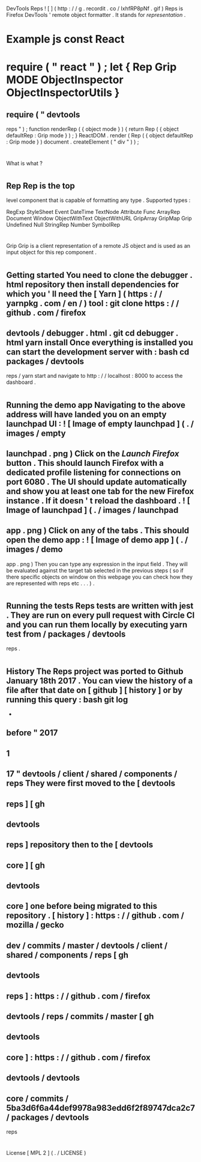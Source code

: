#
DevTools
Reps
!
[
]
(
http
:
/
/
g
.
recordit
.
co
/
IxhfRP8pNf
.
gif
)
Reps
is
Firefox
DevTools
'
remote
object
formatter
.
It
stands
for
_representation_
.
#
#
Example
js
const
React
=
require
(
"
react
"
)
;
let
{
Rep
Grip
MODE
ObjectInspector
ObjectInspectorUtils
}
=
require
(
"
devtools
-
reps
"
)
;
function
renderRep
(
{
object
mode
}
)
{
return
Rep
(
{
object
defaultRep
:
Grip
mode
}
)
;
}
ReactDOM
.
render
(
Rep
(
{
object
defaultRep
:
Grip
mode
}
)
document
.
createElement
(
"
div
"
)
)
;
#
#
What
is
what
?
#
#
#
Rep
Rep
is
the
top
-
level
component
that
is
capable
of
formatting
any
type
.
Supported
types
:
>
RegExp
StyleSheet
Event
DateTime
TextNode
Attribute
Func
ArrayRep
Document
Window
ObjectWithText
ObjectWithURL
GripArray
GripMap
Grip
Undefined
Null
StringRep
Number
SymbolRep
#
#
#
Grip
Grip
is
a
client
representation
of
a
remote
JS
object
and
is
used
as
an
input
object
for
this
rep
component
.
#
#
Getting
started
You
need
to
clone
the
debugger
.
html
repository
then
install
dependencies
for
which
you
'
ll
need
the
[
Yarn
]
(
https
:
/
/
yarnpkg
.
com
/
en
/
)
tool
:
git
clone
https
:
/
/
github
.
com
/
firefox
-
devtools
/
debugger
.
html
.
git
cd
debugger
.
html
yarn
install
Once
everything
is
installed
you
can
start
the
development
server
with
:
bash
cd
packages
/
devtools
-
reps
/
yarn
start
and
navigate
to
http
:
/
/
localhost
:
8000
to
access
the
dashboard
.
#
#
Running
the
demo
app
Navigating
to
the
above
address
will
have
landed
you
on
an
empty
launchpad
UI
:
!
[
Image
of
empty
launchpad
]
(
.
/
images
/
empty
-
launchpad
.
png
)
Click
on
the
_Launch
Firefox_
button
.
This
should
launch
Firefox
with
a
dedicated
profile
listening
for
connections
on
port
6080
.
The
UI
should
update
automatically
and
show
you
at
least
one
tab
for
the
new
Firefox
instance
.
If
it
doesn
'
t
reload
the
dashboard
.
!
[
Image
of
launchpad
]
(
.
/
images
/
launchpad
-
app
.
png
)
Click
on
any
of
the
tabs
.
This
should
open
the
demo
app
:
!
[
Image
of
demo
app
]
(
.
/
images
/
demo
-
app
.
png
)
Then
you
can
type
any
expression
in
the
input
field
.
They
will
be
evaluated
against
the
target
tab
selected
in
the
previous
steps
(
so
if
there
specific
objects
on
window
on
this
webpage
you
can
check
how
they
are
represented
with
reps
etc
.
.
.
)
.
#
#
Running
the
tests
Reps
tests
are
written
with
jest
.
They
are
run
on
every
pull
request
with
Circle
CI
and
you
can
run
them
locally
by
executing
yarn
test
from
/
packages
/
devtools
-
reps
.
#
#
History
The
Reps
project
was
ported
to
Github
January
18th
2017
.
You
can
view
the
history
of
a
file
after
that
date
on
[
github
]
[
history
]
or
by
running
this
query
:
bash
git
log
-
-
before
"
2017
-
1
-
17
"
devtools
/
client
/
shared
/
components
/
reps
They
were
first
moved
to
the
[
devtools
-
reps
]
[
gh
-
devtools
-
reps
]
repository
then
to
the
[
devtools
-
core
]
[
gh
-
devtools
-
core
]
one
before
being
migrated
to
this
repository
.
[
history
]
:
https
:
/
/
github
.
com
/
mozilla
/
gecko
-
dev
/
commits
/
master
/
devtools
/
client
/
shared
/
components
/
reps
[
gh
-
devtools
-
reps
]
:
https
:
/
/
github
.
com
/
firefox
-
devtools
/
reps
/
commits
/
master
[
gh
-
devtools
-
core
]
:
https
:
/
/
github
.
com
/
firefox
-
devtools
/
devtools
-
core
/
commits
/
5ba3d6f6a44def9978a983edd6f2f89747dca2c7
/
packages
/
devtools
-
reps
#
#
License
[
MPL
2
]
(
.
/
LICENSE
)
